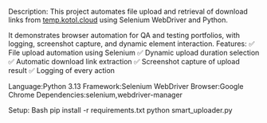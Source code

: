 Description:
This project automates file upload and retrieval of download links from [temp.kotol.cloud](https://www.temp.kotol.cloud/) using Selenium WebDriver and Python.

It demonstrates browser automation for QA and testing portfolios, with logging, screenshot capture, and dynamic element interaction.
Features:
✅ File upload automation using Selenium
✅ Dynamic upload duration selection
✅ Automatic download link extraction
✅ Screenshot capture of upload result
✅ Logging of every action


Language:Python 3.13
Framework:Selenium WebDriver
Browser:Google Chrome
Dependencies:selenium,webdriver-manager


Setup:
Bash
pip install -r requirements.txt
python smart_uploader.py


